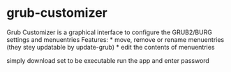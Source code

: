 # grub-customizer
Grub Customizer is a graphical interface to configure the GRUB2/BURG settings and menuentries  Features:  * move, remove or rename menuentries (they stey updatable by update-grub)  * edit the contents of menuentries

simply download set to be executable run the app and enter password 
